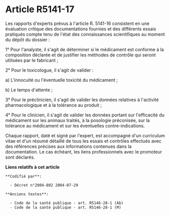 # Article R5141-17

Les rapports d'experts prévus à l'article R. 5141-16 consistent en une évaluation critique des documentations fournies et des
différents essais pratiqués compte tenu de l'état des connaissances scientifiques au moment du dépôt du dossier :

1° Pour l'analyste, il s'agit de déterminer si le médicament est conforme à la composition déclarée et de justifier les
méthodes de contrôle qui seront utilisées par le fabricant ;

2° Pour le toxicologue, il s'agit de valider :

a) L'innocuité ou l'éventuelle toxicité du médicament ;

b) Le temps d'attente ;

3° Pour le préclinicien, il s'agit de valider les données relatives à l'activité pharmacologique et à la tolérance au
produit ;

4° Pour le clinicien, il s'agit de valider les données portant sur l'efficacité du médicament sur les animaux traités, à la
posologie préconisée, sur la tolérance au médicament et sur les éventuelles contre-indications.

Chaque rapport, daté et signé par l'expert, est accompagné d'un curriculum vitae et d'un résumé détaillé de tous les essais
et contrôles effectués avec des références précises aux informations contenues dans la documentation. Le cas échéant, les
liens professionnels avec le promoteur sont déclarés.

**Liens relatifs à cet article**

	**Codifié par**:

	  - Décret n°2004-802 2004-07-29

	**Anciens textes**:

	  - Code de la santé publique - art. R5146-28-1 (Ab)
	  - Code de la santé publique - art. R5146-28-1 (M)
